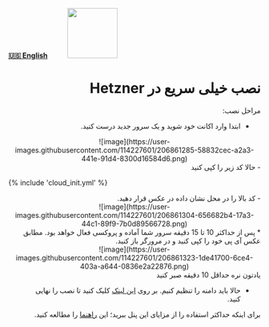[**🇺🇸 English**](https://github.com/hiddify/hiddify-config/wiki/Quick-installation-on-Hetzner-Servers)&nbsp;&nbsp;&nbsp;&nbsp;&nbsp;&nbsp;&nbsp;&nbsp;&nbsp;&nbsp;<a href="https://github.com/hiddify/hiddify-config/wiki/%D9%87%D9%85%D9%87-%D8%A2%D9%85%D9%88%D8%B2%D8%B4%E2%80%8C%D9%87%D8%A7-%D9%88-%D9%88%DB%8C%D8%AF%D8%A6%D9%88%D9%87%D8%A7"><img width="100" src="https://github.com/hiddify/hiddify-config/assets/125398461/3704cd84-eee6-4c45-abe7-3c02936bbebb" /></a>

<div dir="rtl" markdown="1">
<!-- [آموزش گرفتن اکانت هتزنر از صفر تا صد](https://www.youtube.com/watch?v=XfS2Y6hZkqw) -->


# نصب خیلی سریع در Hetzner

</div>

<!--

<div align=center markdown=1>

**فیلم آموزش هتزنر از صفر تا صد**
[![Hetzner](https://img.youtube.com/vi/vQ-NAfRXTZo/maxresdefault.jpg)](https://www.youtube.com/watch?v=vQ-NAfRXTZo)

</div>

-->

<div dir="rtl" markdown=1>
مراحل نصب:

- ابتدا وارد اکانت خود شوید و یک سرور جدید درست کنید.
</div>

<div align=center markdown=1>
![image](https://user-images.githubusercontent.com/114227601/206861285-58832cec-a2a3-441e-91d4-8300d16584d6.png)

</div>
<div dir="rtl" markdown=1>
- حالا کد زیر را کپی کنید
</div>

{% include 'cloud_init.yml' %}

<div dir="rtl" markdown=1>
- کد بالا را در محل نشان داده در عکس قرار دهید.

</div>

<div align=center markdown=1>
![image](https://user-images.githubusercontent.com/114227601/206861304-656682b4-17a3-44c1-89f9-7b0d89566728.png)

</div>

<div dir="rtl" markdown=1>
* پس از حداکثر 10 تا 15 دقیقه سرور شما آماده و پروکسی فعال خواهد بود. مطابق عکس آی پی خود را کپی کنید و در مرورگر باز کنید.

</div>

<div align=center markdown=1>
![image](https://user-images.githubusercontent.com/114227601/206861323-1de41700-6ce4-403a-a644-0836e2a22876.png)

</div>

<div dir="rtl" markdown=1>
یادتون نره حداقل 10 دقیقه  صبر کنید

* حالا باید دامنه را تنظیم کنیم. بر روی [این لینک](https://github.com/hiddify/hiddify-config/wiki/%D8%B1%D8%A7%D9%87%D9%86%D9%85%D8%A7%DB%8C-%D8%AA%D9%86%D8%B8%DB%8C%D9%85-%D8%AF%D8%A7%D9%85%D9%86%D9%87-%D9%88-%D9%86%D9%87%D8%A7%DB%8C%DB%8C-%DA%A9%D8%B1%D8%AF%D9%86-%D9%86%D8%B5%D8%A8) کلیک کنید تا نصب را نهایی کنید.

برای اینکه حداکثر استفاده را از مزایای این پنل ببرید؛ این [راهنما](https://github.com/hiddify/hiddify-config/wiki/%D9%86%D8%AD%D9%88%D9%87-%D9%BE%DB%8C%DA%A9%D8%B1%D8%A8%D9%86%D8%AF%DB%8C-%D9%BE%D9%86%D9%84-%D9%87%DB%8C%D8%AF%DB%8C%D9%81%D8%A7%DB%8C) را مطالعه کنید.

</div>